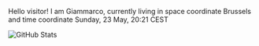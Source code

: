 Hello visitor! I am Giammarco, currently living in space coordinate Brussels and time coordinate Sunday, 23 May, 20:21 CEST

![GitHub Stats](https://github-readme-stats.vercel.app/api?username=grcasanova)
